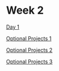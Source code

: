 # Week 2

[Day 1](./day_1/)

[Optional Projects 1](./day_2/)

[Optional Projects 2](./day_3/)

[Optional Projects 3](./day_4/)

